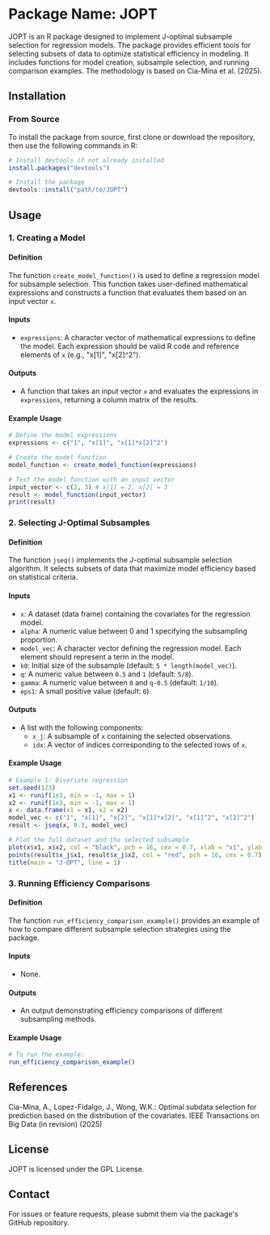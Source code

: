 # Package Name: JOPT

JOPT is an R package designed to implement J-optimal subsample selection for regression models. The package provides efficient tools for selecting subsets of data to optimize statistical efficiency in modeling. It includes functions for model creation, subsample selection, and running comparison examples. The methodology is based on Cia-Mina et al. (2025).

## Installation

### From Source

To install the package from source, first clone or download the repository, then use the following commands in R:

```r
# Install devtools if not already installed
install.packages("devtools")

# Install the package
devtools::install("path/to/JOPT")
```

## Usage

### 1. Creating a Model

#### Definition
The function `create_model_function()` is used to define a regression model for subsample selection. This function takes user-defined mathematical expressions and constructs a function that evaluates them based on an input vector `x`.

#### Inputs
- `expressions`: A character vector of mathematical expressions to define the model. Each expression should be valid R code and reference elements of `x` (e.g., "x[1]", "x[2]^2").

#### Outputs
- A function that takes an input vector `x` and evaluates the expressions in `expressions`, returning a column matrix of the results.

#### Example Usage
```r
# Define the model expressions
expressions <- c("1", "x[1]", "x[1]*x[2]^2")

# Create the model function
model_function <- create_model_function(expressions)

# Test the model function with an input vector
input_vector <- c(2, 3) # x[1] = 2, x[2] = 3
result <- model_function(input_vector)
print(result)
```

### 2. Selecting J-Optimal Subsamples

#### Definition
The function `jseq()` implements the J-optimal subsample selection algorithm. It selects subsets of data that maximize model efficiency based on statistical criteria.

#### Inputs
- `x`: A dataset (data frame) containing the covariates for the regression model.
- `alpha`: A numeric value between 0 and 1 specifying the subsampling proportion.
- `model_vec`: A character vector defining the regression model. Each element should represent a term in the model.
- `k0`: Initial size of the subsample (default: `5 * length(model_vec)`).
- `q`: A numeric value between `0.5` and `1` (default: `5/8`).
- `gamma`: A numeric value between `0` and `q-0.5` (default: `1/10`).
- `eps1`: A small positive value (default: `0`).

#### Outputs
- A list with the following components:
  - `x_j`: A subsample of `x` containing the selected observations.
  - `idx`: A vector of indices corresponding to the selected rows of `x`.

#### Example Usage
```r
# Example 1: Bivariate regression
set.seed(123)
x1 <- runif(1e3, min = -1, max = 1)
x2 <- runif(1e3, min = -1, max = 1)
x <- data.frame(x1 = x1, x2 = x2)
model_vec <- c("1", "x[1]", "x[2]", "x[1]*x[2]", "x[1]^2", "x[2]^2")
result <- jseq(x, 0.3, model_vec)

# Plot the full dataset and the selected subsample
plot(x$x1, x$x2, col = "black", pch = 16, cex = 0.7, xlab = "x1", ylab = "x2")
points(result$x_j$x1, result$x_j$x2, col = "red", pch = 16, cex = 0.7)
title(main = "J-OPT", line = 1)
```

### 3. Running Efficiency Comparisons

#### Definition
The function `run_efficiency_comparison_example()` provides an example of how to compare different subsample selection strategies using the package.

#### Inputs
- None.

#### Outputs
- An output demonstrating efficiency comparisons of different subsampling methods.

#### Example Usage
```r
# To run the example:
run_efficiency_comparison_example()
```

## References

Cia-Mina, A., Lopez-Fidalgo, J., Wong, W.K.: Optimal subdata selection for prediction based on the distribution of the covariates. IEEE Transactions on Big Data (in revision) (2025)

## License

JOPT is licensed under the GPL License.

## Contact

For issues or feature requests, please submit them via the package's GitHub repository.


